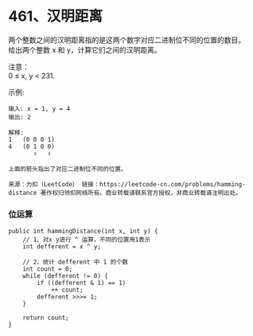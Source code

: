 461、汉明距离
===

两个整数之间的汉明距离指的是这两个数字对应二进制位不同的位置的数目。<br>
给出两个整数 x 和 y，计算它们之间的汉明距离。<br>

注意：<br>
0 ≤ x, y < 231.<br>

示例:<br>
```
输入: x = 1, y = 4
输出: 2

解释:
1   (0 0 0 1)
4   (0 1 0 0)
       ↑   ↑
       
上面的箭头指出了对应二进制位不同的位置。
```
``
来源：力扣（LeetCode）
链接：https://leetcode-cn.com/problems/hamming-distance
著作权归领扣网络所有。商业转载请联系官方授权，非商业转载请注明出处。
``

### 位运算
```
public int hammingDistance(int x, int y) {
    // 1、对x y进行 ^ 运算，不同的位置用1表示
    int defferent = x ^ y;

    // 2、统计 defferent 中 1 的个数
    int count = 0;
    while (defferent != 0) {
        if ((defferent & 1) == 1)
            ++ count;
        defferent >>>= 1;
    }

    return count;
}
```
